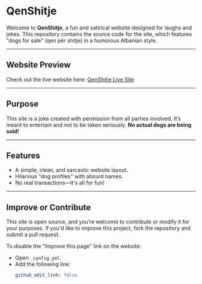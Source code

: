 # QenShitje

Welcome to **QenShitje**, a fun and satirical website designed for laughs and jokes. This repository contains the source code for the site, which features "dogs for sale" (qen për shitje) in a humorous Albanian style.

---

## Website Preview

Check out the live website here: [QenShitje Live Site](https://your-github-username.github.io/qenshitje/)

---

## Purpose

This site is a joke created with permission from all parties involved. It’s meant to entertain and not to be taken seriously. **No actual dogs are being sold!**

---

## Features

- A simple, clean, and sarcastic website layout.
- Hilarious "dog profiles" with absurd names.
- No real transactions—it's all for fun!

---

## Improve or Contribute

This site is open source, and you’re welcome to contribute or modify it for your purposes. If you'd like to improve this project, fork the repository and submit a pull request.

To disable the "Improve this page" link on the website:
- Open `_config.yml`.
- Add the following line:
  ```yaml
  github_edit_link: false

